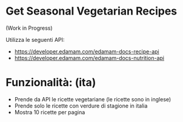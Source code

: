 # Get Seasonal Vegetarian Recipes

(Work in Progress)

Utilizza le seguenti API: 
* https://developer.edamam.com/edamam-docs-recipe-api
* https://developer.edamam.com/edamam-docs-nutrition-api


# Funzionalità: (ita) 
* Prende da API le ricette vegetariane (le ricette sono in inglese)
* Prende solo le ricette con verdure di stagione in italia
* Mostra 10 ricette per pagina

